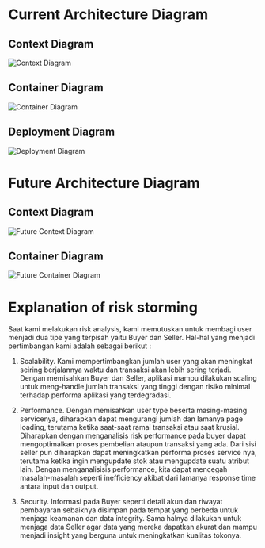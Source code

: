 # Current Architecture Diagram
## Context Diagram
![Context Diagram](img/Context_Diagram.png)
## Container Diagram
![Container Diagram](img/Container_Diagram.png)
## Deployment Diagram
![Deployment Diagram](img/Deployment_Diagram.png)

# Future Architecture Diagram
## Context Diagram
![Future Context Diagram](img/FUTURE_Context_Diagram.png)
## Container Diagram
![Future Container Diagram](img/FUTURE_Container_Diagram.png)

# Explanation of risk storming
Saat kami melakukan risk analysis, kami memutuskan untuk membagi user menjadi dua tipe yang terpisah yaitu Buyer dan Seller. Hal-hal yang menjadi pertimbangan kami adalah sebagai berikut :

1. Scalability. Kami mempertimbangkan jumlah user yang akan meningkat seiring berjalannya waktu dan transaksi akan lebih sering terjadi. Dengan memisahkan Buyer dan Seller, aplikasi mampu dilakukan scaling untuk meng-handle jumlah transaksi yang tinggi dengan risiko minimal terhadap performa aplikasi yang terdegradasi.

2. Performance. Dengan memisahkan user type beserta masing-masing servicenya, diharapkan dapat mengurangi jumlah dan lamanya page loading, terutama ketika saat-saat ramai transaksi atau saat krusial. Diharapkan dengan menganalisis risk performance pada buyer dapat mengoptimalkan proses pembelian ataupun transaksi yang ada. Dari sisi seller pun diharapkan dapat meningkatkan performa proses service nya, terutama ketika ingin mengupdate stok atau mengupdate suatu atribut lain. Dengan menganalisisis performance, kita dapat mencegah masalah-masalah seperti inefficiency akibat dari lamanya response time antara input dan output.

3. Security. Informasi pada Buyer seperti detail akun dan riwayat pembayaran sebaiknya disimpan pada tempat yang berbeda untuk menjaga keamanan dan data integrity. Sama halnya dilakukan untuk menjaga data Seller agar data yang mereka dapatkan akurat dan mampu menjadi insight yang berguna untuk meningkatkan kualitas tokonya.